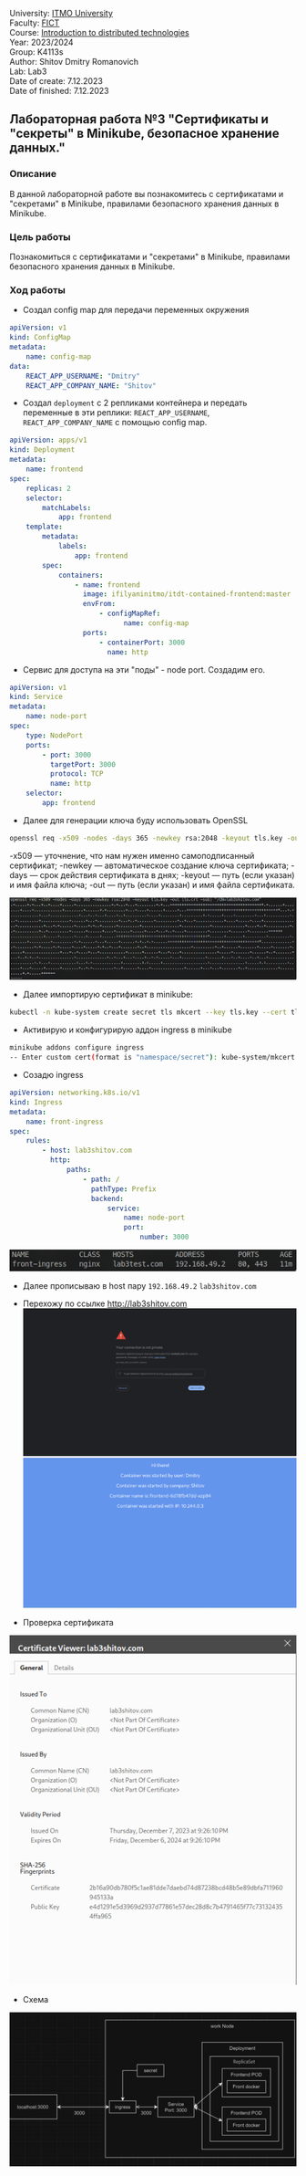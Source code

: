 University: [ITMO University](https://itmo.ru/ru/)  
Faculty: [FICT](https://fict.itmo.ru)  
Course: [Introduction to distributed technologies](https://github.com/itmo-ict-faculty/introduction-to-distributed-technologies)  
Year: 2023/2024  
Group: K4113s  
Author: Shitov Dmitry Romanovich  
Lab: Lab3  
Date of create: 7.12.2023  
Date of finished: 7.12.2023

## Лабораторная работа №3 "Сертификаты и "секреты" в Minikube, безопасное хранение данных."

### Описание

В данной лабораторной работе вы познакомитесь с сертификатами и "секретами" в Minikube, правилами безопасного хранения данных в Minikube.

### Цель работы

Познакомиться с сертификатами и "секретами" в Minikube, правилами безопасного хранения данных в Minikube.

### Ход работы

-   Создал config map для передачи переменных окружения

```yaml
apiVersion: v1
kind: ConfigMap
metadata:
    name: config-map
data:
    REACT_APP_USERNAME: "Dmitry"
    REACT_APP_COMPANY_NAME: "Shitov"
```

-   Создал `deployment` с 2 репликами контейнера и передать переменные в эти реплики: `REACT_APP_USERNAME`, `REACT_APP_COMPANY_NAME` с помощью config map.

```yaml
apiVersion: apps/v1
kind: Deployment
metadata:
    name: frontend
spec:
    replicas: 2
    selector:
        matchLabels:
            app: frontend
    template:
        metadata:
            labels:
                app: frontend
        spec:
            containers:
                - name: frontend
                  image: ifilyaninitmo/itdt-contained-frontend:master
                  envFrom:
                      - configMapRef:
                            name: config-map
                  ports:
                      - containerPort: 3000
                        name: http
```

-   Cервис для доступа на эти "поды" - node port. Создадим его.

```yaml
apiVersion: v1
kind: Service
metadata:
    name: node-port
spec:
    type: NodePort
    ports:
        - port: 3000
          targetPort: 3000
          protocol: TCP
          name: http
    selector:
        app: frontend
```

-   Далее для генерации ключа буду использовать OpenSSL

```bash
openssl req -x509 -nodes -days 365 -newkey rsa:2048 -keyout tls.key -out tls.crt -subj "/CN=lab3shitov.com"
```

-x509 — уточнение, что нам нужен именно самоподписанный сертификат;
-newkey — автоматическое создание ключа сертификата;
-days — срок действия сертификата в днях;
-keyout — путь (если указан) и имя файла ключа;
-out — путь (если указан) и имя файла сертификата.

![Иллюстрация к проекту](./img/TSL.png)

-   Далее импортирую сертификат в minikube:

```bash
kubectl -n kube-system create secret tls mkcert --key tls.key --cert tls.crt
```

-   Активирую и конфигурирую аддон ingress в minikube

```bash
minikube addons configure ingress
-- Enter custom cert(format is "namespace/secret"): kube-system/mkcert
```

-   Созадю ingress

```yaml
apiVersion: networking.k8s.io/v1
kind: Ingress
metadata:
    name: front-ingress
spec:
    rules:
        - host: lab3shitov.com
          http:
              paths:
                  - path: /
                    pathType: Prefix
                    backend:
                        service:
                            name: node-port
                            port:
                                number: 3000
```

![Иллюстрация к проекту](./img/ingIP.png)

-   Далее прописываю в host пару `192.168.49.2` `lab3shitov.com`

-   Перехожу по ссылке http://lab3shitov.com
    ![Иллюстрация к проекту](./img/danger.png)
    ![Иллюстрация к проекту](./img/web.png)

-   Проверка сертификата

![Иллюстрация к проекту](./img/sert.png)

-   Схема

![Иллюстрация к проекту](./img/shema.png)
